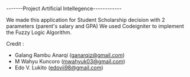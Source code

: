 -------Project Artificial Intellegence------------

We made this application for Student Scholarship decision with 2 parameters (parent's salary and GPA)
We used Codeigniter to implement the Fuzzy Logic Algorithm.

Credit :
- Galang Rambu Anarqi (ganarqiz@gmail.com)
- M Wahyu Kuncoro (mwahyuk03@gmail.com)
- Edo V. Lukito (edovii98@gmail.com)
 

